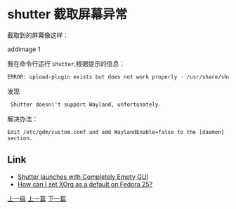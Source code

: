 # shutter 截取屏幕异常

截取到的屏幕像这样：

addimage 1

我在命令行运行 ```shutter```,根据提示的信息：
```sh
ERROR: upload-plugin exists but does not work properly - /usr/share/shutter/resources/system/upload_plugins/upload/vgyme
```

发现
```sh
 Shutter doesn\'t support Wayland, unfortunately.
```

解决办法：

```highlight
Edit /etc/gdm/custom.conf and add WaylandEnable=false to the [daemon] section.
```

## Link
* [Shutter launches with Completely Empty GUI](https://bugs.launchpad.net/ubuntu/+source/shutter/+bug/1764879)
* [How can I set XOrg as a default on Fedora 25?](https://ask.fedoraproject.org/en/question/96134/how-can-i-set-xorg-as-a-default-on-fedora-25/)

[上一级](base.md)
[上一篇](restoreGRUB2.md)
[下一篇](su_diff_su-.md)
